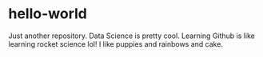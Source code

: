 # hello-world
Just another repository.
Data Science is pretty cool. Learning Github is like learning rocket science lol! I like puppies and rainbows and cake.
